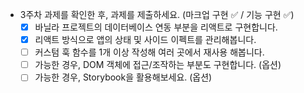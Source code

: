 - 3주차 과제를 확인한 후, 과제를 제출하세요. (마크업 구현 ✅ / 기능 구현 ✅)
  - [x] 바닐라 프로젝트의 데이터베이스 연동 부분을 리액트로 구현합니다.
  - [x] 리액트 방식으로 앱의 상태 및 사이드 이펙트를 관리해봅니다.
  - [ ] 커스텀 훅 함수를 1개 이상 작성해 여러 곳에서 재사용 해봅니다.
  - [ ] 가능한 경우, DOM 객체에 접근/조작하는 부분도 구현합니다. (옵션)
  - [ ] 가능한 경우, Storybook을 활용해보세요. (옵션)
